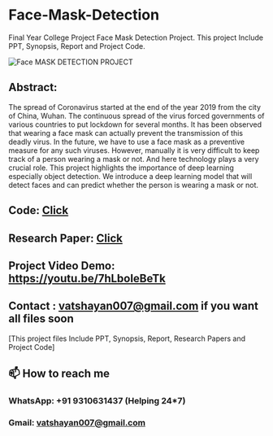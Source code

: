# Face-Mask-Detection
Final Year College Project Face Mask Detection Project. This project Include PPT, Synopsis, Report and Project Code. 

![Face MASK DETECTION PROJECT](https://user-images.githubusercontent.com/28294942/138277543-cbc3704d-945b-4e10-851f-872b0bba24dc.gif)


## Abstract: 

The spread of Coronavirus started at the end of the year 2019 from the city of China, Wuhan. The continuous spread of the virus forced governments of various countries to put lockdown for several months. It has been observed that wearing a face mask can actually prevent the transmission of this deadly virus. In the future, we have to use a face mask as a preventive measure for any such viruses. However, manually it is very difficult to keep track of a person wearing a mask or not. And here technology plays a very crucial role. This project highlights the importance of deep learning especially object detection. We introduce a deep learning model that will detect faces and can predict whether the person is wearing a mask or not.

## Code: **[Click](https://github.com/Vatshayan/Face-Mask-Detection-Project/blob/main/Face_Mask_detection_in_Code_.ipynb)**

## Research Paper: [Click](https://www.irjet.net/archives/V7/i11/IRJET-V7I11216.pdf)

## Project Video Demo: https://youtu.be/7hLboIeBeTk 





## Contact : vatshayan007@gmail.com if you want all files soon
[This project files Include PPT, Synopsis, Report, Research Papers and Project Code]


## 📫 How to reach me

### WhatsApp: +91 9310631437 (Helping 24*7)

### Gmail: vatshayan007@gmail.com


